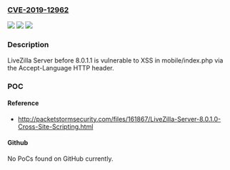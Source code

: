 ### [CVE-2019-12962](https://cve.mitre.org/cgi-bin/cvename.cgi?name=CVE-2019-12962)
![](https://img.shields.io/static/v1?label=Product&message=n%2Fa&color=blue)
![](https://img.shields.io/static/v1?label=Version&message=n%2Fa&color=blue)
![](https://img.shields.io/static/v1?label=Vulnerability&message=n%2Fa&color=brighgreen)

### Description

LiveZilla Server before 8.0.1.1 is vulnerable to XSS in mobile/index.php via the Accept-Language HTTP header.

### POC

#### Reference
- http://packetstormsecurity.com/files/161867/LiveZilla-Server-8.0.1.0-Cross-Site-Scripting.html

#### Github
No PoCs found on GitHub currently.

